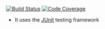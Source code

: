 [![Build Status](https://app.travis-ci.com/g/avl_java_travis.svg?branch=main)](https://app.travis-ci.com/nikhitham97/avl_java_travis)
[![Code Coverage](https://codecov.io/github/nikhitham97/avl_java_travis/branch/main/graph/badge.svg)](https://codecov.io/gh/nikhitham97/avl_java_travis)

- It uses the [JUnit](https://junit.org) testing framework